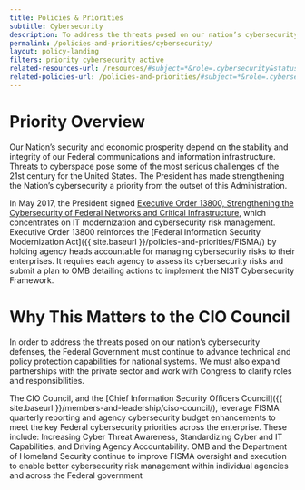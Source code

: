 ```yaml
---
title: Policies & Priorities
subtitle: Cybersecurity
description: To address the threats posed on our nation’s cybersecurity defenses, the Federal Government must continue to advance technical and policy protection capabilities for national systems.
permalink: /policies-and-priorities/cybersecurity/
layout: policy-landing
filters: priority cybersecurity active
related-resources-url: /resources/#subject=*&role=.cybersecurity&status=*
related-policies-url: /policies-and-priorities/#subject=*&role=.cybersecurity&status=*
---
```


# Priority Overview #
Our Nation’s security and economic prosperity depend on the stability and integrity of our Federal communications and information infrastructure. Threats to cyberspace pose some of the most serious challenges of the 21st century for the United States. The President has made strengthening the Nation’s cybersecurity a priority from the outset of this Administration.

In May 2017, the President signed [Executive Order 13800, Strengthening the Cybersecurity of Federal Networks and Critical Infrastructure](https://www.whitehouse.gov/presidential-actions/presidential-executive-order-strengthening-cybersecurity-federal-networks-critical-infrastructure/), which concentrates on IT modernization and cybersecurity risk management. Executive Order 13800 reinforces the [Federal Information Security Modernization Act]({{ site.baseurl }}/policies-and-priorities/FISMA/) by holding agency heads accountable for managing cybersecurity risks to their enterprises. It requires each agency to assess its cybersecurity risks and submit a plan to OMB detailing actions to implement the NIST Cybersecurity Framework.

# Why This Matters to the CIO Council #
In order to address the threats posed on our nation’s cybersecurity defenses, the Federal Government must continue to advance technical and policy protection capabilities for national systems. We must also expand partnerships with the private sector and work with Congress to clarify roles and responsibilities.  

The CIO Council, and the [Chief Information Security Officers Council]({{ site.baseurl }}/members-and-leadership/ciso-council/), leverage FISMA quarterly reporting and agency cybersecurity budget enhancements to meet the key Federal cybersecurity priorities across the enterprise. These include: Increasing Cyber Threat Awareness, Standardizing Cyber and IT Capabilities, and Driving Agency Accountability. OMB and the Department of Homeland Security continue to improve FISMA oversight and execution to enable better cybersecurity risk management within individual agencies and across the Federal government
&nbsp;
